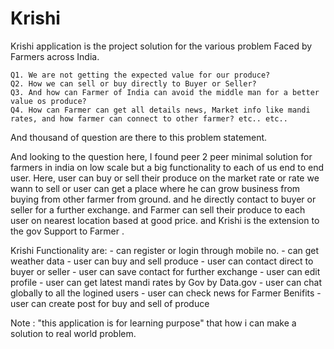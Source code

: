 # Krishi

Krishi application is the project solution for the various problem Faced by Farmers across India. 

    Q1. We are not getting the expected value for our produce?
    Q2. How we can sell or buy directly to Buyer or Seller?
    Q3. And how can Farmer of India can avoid the middle man for a better value os produce?
    Q4. How can Farmer can get all details news, Market info like mandi rates, and how farmer can connect to other farmer? etc.. etc..
    
And thousand of question are there to this problem statement.
 
And looking to the question here, I found peer 2 peer minimal solution for farmers in india on low scale 
but a big functionality to each of us end to end user. Here, user can buy or sell their produce on the market rate or 
rate we wann to sell or user can get a place where he can grow business from buying from other farmer from ground.
and he directly contact to buyer or seller for a further exchange. and Farmer can sell their produce to each user on 
nearest location based at good price. and Krishi is the extension to the gov Support to Farmer .

Krishi Functionality are:
    - can register or login through mobile no.
    - can get weather data
    - user can buy and sell produce 
    - user can contact direct to buyer or seller 
    - user can save contact for further exchange
    - user can edit profile 
    - user can get latest mandi rates by Gov by Data.gov 
    - user can chat globally to all the logined users 
    - user can check news for Farmer Benifits 
    - user can create post for buy and sell of produce
    
Note : "this application is for learning purpose" that how i can make a solution to real world problem.
